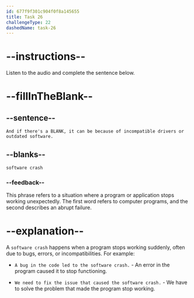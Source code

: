 ```yaml
---
id: 677f9f301c904f0f8a145655
title: Task 26
challengeType: 22
dashedName: task-26
---
```


<!-- (Audio) Mark: And if there's a software crash, it can be because of incompatible drivers or outdated software. -->

# --instructions--

Listen to the audio and complete the sentence below.

# --fillInTheBlank--

## --sentence--

`And if there's a BLANK, it can be because of incompatible drivers or outdated software.`

## --blanks--

`software crash`

### --feedback--

This phrase refers to a situation where a program or application stops working unexpectedly. The first word refers to computer programs, and the second describes an abrupt failure.

# --explanation--

A `software crash` happens when a program stops working suddenly, often due to bugs, errors, or incompatibilities. For example:

- `A bug in the code led to the software crash.` - An error in the program caused it to stop functioning.

- `We need to fix the issue that caused the software crash.` - We have to solve the problem that made the program stop working.
